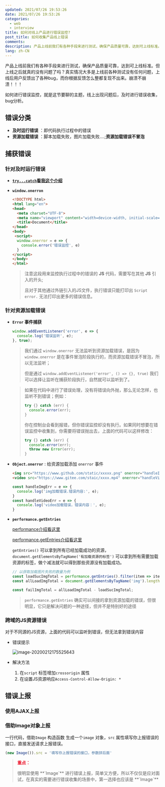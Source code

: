 ```yaml
---
updated: 2021/07/26 19:53:26
date: 2021/07/26 19:53:26
categories: 
  - web
  - interview
title: 如何对线上产品进行错误监控?
post_title: 如何收集产品线上错误
comments: 
description: 产品上线前我们有各种手段来进行测试，确保产品质量可靠，达到可上线标准。但上线之后就真的没有问题了吗？真实情况大多是上线前各种测试没有任何问题，上线后用户反馈出了各种bug，而你根据反馈怎么整都复现不出来。崩溃不崩溃！！！如何进行错误监控，就是这节要聊的主题，线上出现问题后，及时进行错误收集，bug分析。
lang: zh-CN
---
```


产品上线前我们有各种手段来进行测试，确保产品质量可靠，达到可上线标准。但上线之后就真的没有问题了吗？真实情况大多是上线前各种测试没有任何问题，上线后用户反馈出了各种bug，而你根据反馈怎么整都复现不出来。崩溃不崩溃！！！

如何进行错误监控，就是这节要聊的主题，线上出现问题后，及时进行错误收集，bug分析。

## 错误分类

- **及时运行错误** ：即代码执行过程中的错误
- **资源加载错误** ：脚本加载失败，图片加载失败....;**资源加载错误不冒泡**

## 捕获错误

### 针对及时运行错误

- **[`try...catch`看我这个介绍](../es2015/语句和声明.html#try-catch)**

- **`window.onerron`**

  ```html
  <!DOCTYPE html>
  <html lang="en">
  <head>
    <meta charset="UTF-8">
    <meta name="viewport" content="width=device-width, initial-scale=1.0">
    <title>Document</title>
  </head>
  <body>
   <script>
    window.onerror = e => {
      console.error('错误监控', e)
    }
  </script>
  </body>
  </html>
  ```

  > 注意这段用来监控执行过程中的错误的 **JS** 代码，需要写在其他 **JS** 引入的开头;
  >
  > 且对于其他通过外链引入的JS文件，执行错误只能打印出 `Script error.` 无法打印出更多的错误信息。 

### 针对资源加载错误

- **`Error` 事件捕获**

  ```js
  window.addEventListener('error', e => {
    console.log('错误监听', e);
  }, true);
  ```

  > 我们通过 `window.onerror` 无法监听到资源加载错误，是因为 `window.onerror` 是在事件冒泡阶段执行的，而资源加载错误不冒泡，所以无法监听；
  >
  > 但是通过 `window.addEventListener('error', () => {}, true)` 我们可以选择让监听在捕获阶段执行，自然就可以监听到了。

  > 如果在代码中进行了错误处理，没有将错误向外抛，那么无论怎样，也监听不到错误；例如：
  >
  > ```js
  > try {} catch (err) {
  >   console.error(err);
  > }
  > ```
  >
  > 你在控制台会看到报错，但你错误监控却没有执行。如果同时想要在错误监控中收集到，你需要将错误抛出去，上面的代码可以这样修改：
  >
  > ```js
  > try {} catch (err) {
  >   console.error(err);
  >   throw new Error(err);
  > }
  > ```

- **`Object.onerror`** : 给资源加载添加 `onerror` 事件

  ```html
  <img src="https://www.github.com/static/xxxxx.png" onerror="handleImgErr()" alt="" srcset="">
  <video src="https://www.gitee.com/staic/xxxx.mp4" onerror="handleVideoErr()"></video>
  ```

  ```js
  const handleImgErr = e => {
    console.log('img加载错误.错误内容:', e);
  }
  const handleVideoErr = e => {
    console.log('video加载错误，错误内容：', e);
  }
  ```

- **`performance.getEntries`** 

  [performance介绍看这里](https://developer.mozilla.org/zh-CN/docs/Web/API/Performance)

  [performance.getEntries介绍看这里](https://developer.mozilla.org/zh-CN/docs/Web/API/Performance/getEntries)

  `getEntries()` 可以拿到所有已经加载成功的资源，`document.getElementsByTagName('有加载资源的标签')` 可以拿到所有需要加载资源的标签，做个减法就可以得到那些资源没有加载成功。

  ```js
  // 以获取加载图片失败的数量为例
  const loadSucImgTotal = performance.getEntries().filter(item => item.initiatorType === 'img').length;
  const allLoadImgTotal = document.getElementsByTagName('img').length;
  
  const failImgTotal = allLoadImgTotal - loadSucImgTotal;
  ```

  > `performance.getEntries` 确实可以间接的拿到资源加载的错误，但很明显，它只是解决问题的一种途径，但并不是特别好的途径

### 跨域的JS资源错误

对于不同源的JS资源，上面的代码可以监听到错误，但无法拿到错误内容

- 错误提示

  ![image-20200212175525643](https://static.jindll.com/notes%2Fimage-20200212175525643.png)

- 解决方法
  1. 在`script` 标签增加`crossorigin` 属性
  2. 在设置JS资源响应`Access-Control-Allow-Origin: *`

## 错误上报

### 使用AJAX上报

### 借助Image对象上报

一行代码，借助`Image` 构造函数 生成一个`image` 对象，`src` 属性填写你上报错误的接口，直接发送请求上报错误。

```js
(new Image()).src = '填写你上报错误的接口，参数拼后面'
```

> <p style="color: #ec182e;font-weight: 700;">重点：</p>
>很明显使用 **`Image`** 进行错误上报，简单又方便，所以不仅仅是应对面试，在真实的需要进行错误收集的场景中，第一选择也应该是 **`Image`** 

